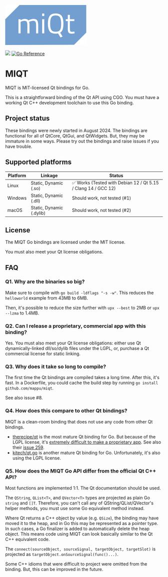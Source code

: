 ![](doc/logo.svg)

![](https://img.shields.io/badge/License-MIT-green)
[![Go Reference](https://pkg.go.dev/badge/github.com/mappu/miqt/qt.svg)](https://pkg.go.dev/github.com/mappu/miqt/qt)

# MIQT

MIQT is MIT-licensed Qt bindings for Go.

This is a straightforward binding of the Qt API using CGO. You must have a working Qt C++ development toolchain to use this Go binding.

## Project status

These bindings were newly started in August 2024. The bindings are functional for all of QtCore, QtGui, and QtWidgets. But, they may be immature in some ways. Please try out the bindings and raise issues if you have trouble.

## Supported platforms

|Platform|Linkage|Status
|---|---|---
|Linux|Static, Dynamic (.so)|✅ Works (Tested with Debian 12 / Qt 5.15 / Clang 14 / GCC 12)
|Windows|Static, Dynamic (.dll)|Should work, not tested (#1)
|macOS|Static, Dynamic (.dylib)|Should work, not tested (#2)

## License

The MIQT Go bindings are licensed under the MIT license.

You must also meet your Qt license obligations.

## FAQ

### Q1. Why are the binaries so big?

Make sure to compile with `go build -ldflags "-s -w"`. This reduces the `helloworld` example from 43MB to 6MB.

Then, it's possible to reduce the size further with `upx --best` to 2MB or `upx --lzma` to 1.4MB.

### Q2. Can I release a proprietary, commercial app with this binding?

Yes. You must also meet your Qt license obligations: either use Qt dynamically-linked dll/so/dylib files under the LGPL, or, purchase a Qt commercial license for static linking.

### Q3. Why does it take so long to compile?

The first time the Qt bindings are compiled takes a long time. After this, it's fast. In a Dockerfile, you could cache the build step by running `go install github.com/mappu/miqt`.

See also issue #8.

### Q4. How does this compare to other Qt bindings?

MIQT is a clean-room binding that does not use any code from other Qt bindings.

- [therecipe/qt](https://github.com/therecipe/qt) is the most mature Qt binding for Go. But because of the LGPL license, it's [extremely difficult to make a proprietary app](https://github.com/therecipe/qt/wiki/FAQ#can-i-make-a-proprietary-app-with-this-binding-). See also their [issue 259](https://github.com/therecipe/qt/issues/259).
- [kitech/qt.go](https://github.com/kitech/qt.go) is another mature Qt binding for Go. Unfortunately, it's also using the LGPL license.

### Q5. How does the MIQT Go API differ from the official Qt C++ API?

Most functions are implemented 1:1. The Qt documentation should be used.

The `QString`, `QList<T>`, and `QVector<T>` types are projected as plain Go `string` and `[]T`. Therefore, you can't call any of QString/QList/QVector's helper methods, you must use some Go equivalent method instead.

Where Qt returns a C++ object by value (e.g. `QSize`), the binding may have moved it to the heap, and in Go this may be represented as a pointer type. In such cases, a Go finalizer is added to automatically delete the heap object. This means code using MIQT can look basically similar to the Qt C++ equivalent code.

The `connect(sourceObject, sourceSignal, targetObject, targetSlot)` is projected as `targetObject.onSourceSignal(func()...)`.

Some C++ idioms that were difficult to project were omitted from the binding. But, this can be improved in the future.
